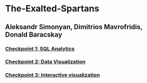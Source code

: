 # The-Exalted-Spartans
## Aleksandr Simonyan, Dimitrios Mavrofridis, Donald Baracskay

### [Checkpoint 1: SQL Analytics](checkpoint-1)

### [Checkpoint 2: Data Visualization](checkpoint-2)

### [Checkpoint 3: Interactive visualization](checkpoint-3)

